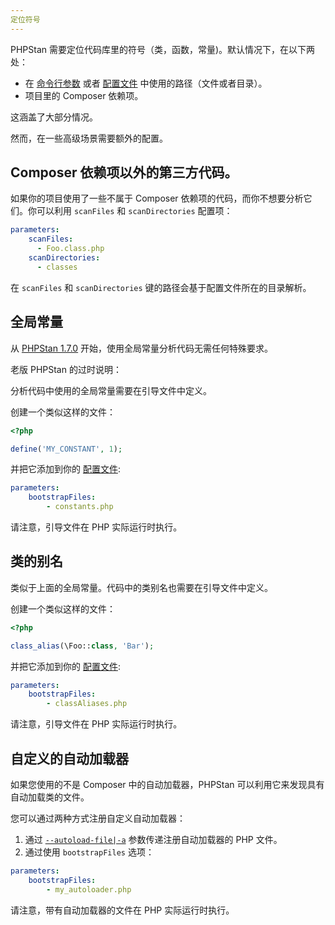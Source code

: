 ```yaml
---
定位符号
---
```


PHPStan 需要定位代码库里的符号（类，函数，常量)。默认情况下，在以下两处：

* 在 [命令行参数](/user-guide/command-line-usage) 或者 [配置文件](/config-reference#analysed-files) 中使用的路径（文件或者目录）。
* 项目里的 Composer 依赖项。

这涵盖了大部分情况。

然而，在一些高级场景需要额外的配置。

Composer 依赖项以外的第三方代码。
---------------------------

如果你的项目使用了一些不属于 Composer 依赖项的代码，而你不想要分析它们。你可以利用 `scanFiles` 和 `scanDirectories` 配置项：

```yaml
parameters:
    scanFiles:
      - Foo.class.php
    scanDirectories:
      - classes
```

在 `scanFiles` 和 `scanDirectories` 键的路径会基于配置文件所在的目录解析。

全局常量
---------------------------

从 [PHPStan 1.7.0](https://github.com/phpstan/phpstan/releases/tag/1.7.0) 开始，使用全局常量分析代码无需任何特殊要求。

老版 PHPStan 的过时说明：
    
分析代码中使用的全局常量需要在引导文件中定义。

创建一个类似这样的文件：

```php
<?php

define('MY_CONSTANT', 1);
```

并把它添加到你的 [配置文件](/config-reference):

```yaml
parameters:
    bootstrapFiles:
        - constants.php
```

请注意，引导文件在 PHP 实际运行时执行。


类的别名
---------------------------

类似于上面的全局常量。代码中的类别名也需要在引导文件中定义。

创建一个类似这样的文件：

```php
<?php

class_alias(\Foo::class, 'Bar');
```

并把它添加到你的 [配置文件](/config-reference):

```yaml
parameters:
    bootstrapFiles:
        - classAliases.php
```

请注意，引导文件在 PHP 实际运行时执行。

自定义的自动加载器
---------------------------

如果您使用的不是 Composer 中的自动加载器，PHPStan 可以利用它来发现具有自动加载类的文件。

您可以通过两种方式注册自定义自动加载器：

1) 通过 [`--autoload-file|-a`](/user-guide/command-line-usage#--autoload-file|-a) 参数传递注册自动加载器的 PHP 文件。
2) 通过使用 `bootstrapFiles` 选项：

```yaml
parameters:
    bootstrapFiles:
        - my_autoloader.php
```

请注意，带有自动加载器的文件在 PHP 实际运行时执行。
